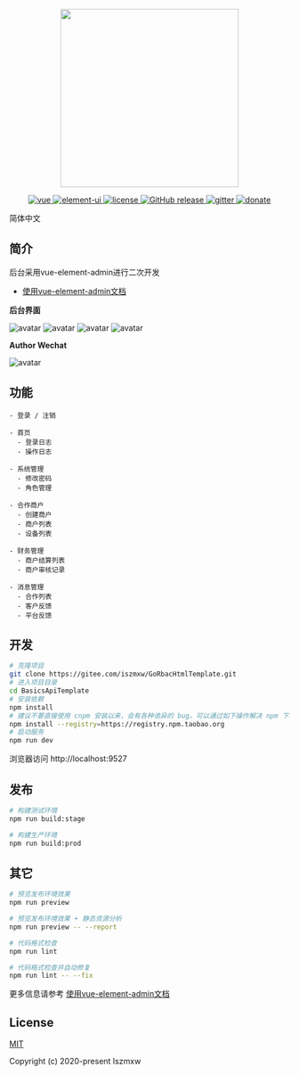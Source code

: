 <p align="center">
  <img width="320" src="https://wpimg.wallstcn.com/ecc53a42-d79b-42e2-8852-5126b810a4c8.svg">
</p>

<p align="center">
  <a href="https://github.com/vuejs/vue">
    <img src="https://img.shields.io/badge/vue-2.6.10-brightgreen.svg" alt="vue">
  </a>
  <a href="https://github.com/ElemeFE/element">
    <img src="https://img.shields.io/badge/element--ui-2.7.0-brightgreen.svg" alt="element-ui">
  </a>
  <a href="https://github.com/PanJiaChen/vue-element-admin/blob/master/LICENSE">
    <img src="https://img.shields.io/github/license/mashape/apistatus.svg" alt="license">
  </a>
  <a href="https://github.com/PanJiaChen/vue-element-admin/releases">
    <img src="https://img.shields.io/github/release/PanJiaChen/vue-element-admin.svg" alt="GitHub release">
  </a>
  <a href="https://gitter.im/vue-element-admin/discuss">
    <img src="https://badges.gitter.im/Join%20Chat.svg" alt="gitter">
  </a>
  <a href="https://panjiachen.gitee.io/vue-element-admin-site/zh/donate">
    <img src="https://img.shields.io/badge/%24-donate-ff69b4.svg" alt="donate">
  </a>
</p>

简体中文 

## 简介

后台采用vue-element-admin进行二次开发

- [使用vue-element-admin文档](https://panjiachen.github.io/vue-element-admin-site/zh/)


**后台界面**

![avatar](/public/images/ht01.png)
![avatar](/public/images/ht02.png)
![avatar](/public/images/ht03.png)
![avatar](/public/images/ht04.png)

**Author Wechat**

![avatar](/public/images/wechat.png)

## 功能

```
- 登录 / 注销

- 首页
  - 登录日志
  - 操作日志

- 系统管理
  - 修改密码
  - 角色管理

- 合作商户
  - 创建商户
  - 商户列表
  - 设备列表

- 财务管理
  - 商户结算列表
  - 商户审核记录

- 消息管理
  - 合作列表
  - 客户反馈
  - 平台反馈
```


## 开发

```bash
# 克隆项目
git clone https://gitee.com/iszmxw/GoRbacHtmlTemplate.git
# 进入项目目录
cd BasicsApiTemplate
# 安装依赖
npm install
# 建议不要直接使用 cnpm 安装以来，会有各种诡异的 bug。可以通过如下操作解决 npm 下载速度慢的问题
npm install --registry=https://registry.npm.taobao.org
# 启动服务
npm run dev
```

浏览器访问 http://localhost:9527

## 发布

```bash
# 构建测试环境
npm run build:stage

# 构建生产环境
npm run build:prod
```

## 其它

```bash
# 预览发布环境效果
npm run preview

# 预览发布环境效果 + 静态资源分析
npm run preview -- --report

# 代码格式检查
npm run lint

# 代码格式检查并自动修复
npm run lint -- --fix
```

更多信息请参考 [使用vue-element-admin文档](https://panjiachen.github.io/vue-element-admin-site/zh/)

## License

[MIT](https://gitee.com/iszmxw/GoRbacHtmlTemplate/blob/master/LICENSE)

Copyright (c) 2020-present Iszmxw
